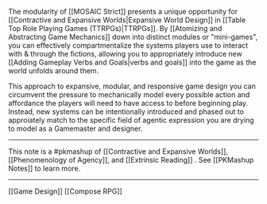 
The modularity of [[MOSAIC Strict]] presents a unique opportunity for [[Contractive and Expansive Worlds|Expansive World Design]] in [[Table Top Role Playing Games (TTRPGs)|TTRPGs]]. By [[Atomizing and Abstracting Game Mechanics]] down into distinct modules or "mini-games", you can effectively compartmentalize the systems players use to interact with & through the fictions, allowing you to appropriately introduce new [[Adding Gameplay Verbs and Goals|verbs and goals]] into the game as the world unfolds around them. 

This approach to expansive, modular, and responsive game design you can circumvent the pressure to mechanically model every possible action and affordance the players will need to have access to before beginning play. Instead, new systems can be intentionally introduced and phased out to approiately match to the specific field of agentic expression you are drying to model as a Gamemaster and designer. 

---
This note is a #pkmashup  of [[Contractive and Expansive Worlds]], [[Phenomenology of Agency]], and [[Extrinsic Reading]] . See [[PKMashup Notes]] to learn more. 

---
[[Game Design]]
[[Compose RPG]]
